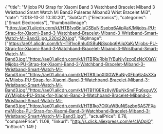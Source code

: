 {
	"title": "Mijobs PU Strap for Xiaomi Band 3 Watchband Bracelet Miband 3 Wristband Smart Watch Mi Band3 Pulseras Miband3 Wrist Bracelet Mi3",
	"date": "2018-10-31 10:30:20",
	"SubCat": ["Electronics"],
	"categories": ["Smart Electronics"],
	"thumbnailImage": "https://ae01.alicdn.com/kf/HTB1voBnIuGSBuNjSspbq6AiipXaK/Mijobs-PU-Strap-for-Xiaomi-Band-3-Watchband-Bracelet-Miband-3-Wristband-Smart-Watch-Mi-Band3.jpg_220x220.jpg",
	"BigImage": ["https://ae01.alicdn.com/kf/HTB1voBnIuGSBuNjSspbq6AiipXaK/Mijobs-PU-Strap-for-Xiaomi-Band-3-Watchband-Bracelet-Miband-3-Wristband-Smart-Watch-Mi-Band3.jpg","https://ae01.alicdn.com/kf/HTB1RuRbIx1YBuNjy1zcq6zNcXXaY/Mijobs-PU-Strap-for-Xiaomi-Band-3-Watchband-Bracelet-Miband-3-Wristband-Smart-Watch-Mi-Band3.jpg","https://ae01.alicdn.com/kf/HTB1LboXIXGWBuNjy0Fbq6z4sXXaA/Mijobs-PU-Strap-for-Xiaomi-Band-3-Watchband-Bracelet-Miband-3-Wristband-Smart-Watch-Mi-Band3.jpg","https://ae01.alicdn.com/kf/HTB11GERz8yWBuNkSmFPq6xguVXaY/Mijobs-PU-Strap-for-Xiaomi-Band-3-Watchband-Bracelet-Miband-3-Wristband-Smart-Watch-Mi-Band3.jpg","https://ae01.alicdn.com/kf/HTB1ko7OIXuWBuNjSszbq6AS7FXam/Mijobs-PU-Strap-for-Xiaomi-Band-3-Watchband-Bracelet-Miband-3-Wristband-Smart-Watch-Mi-Band3.jpg"],
	"actualPrice": 6.76,
	"comparePrice": 11.08,
	"linkurl": "http://s.click.aliexpress.com/e/4lAOplO",
	"inStock": 149
}
